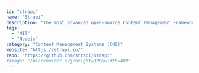 ```yaml
---
id: "strapi"
name: "Strapi"
description: "The most advanced open-source Content Management Framework (headless-CMS) to build powerful API with no effort."
tags:
  - "MIT"
  - "Nodejs"
category: "Content Management Systems (CMS)"
website: "https://strapi.io/"
repo: "https://github.com/strapi/strapi"
#image: "/placeholder.svg?height=300&width=400"
---
```


